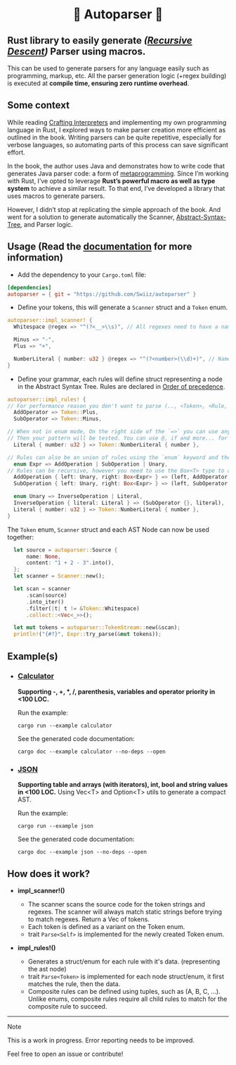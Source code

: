 <h1 align=center>🤖 Autoparser 💬</h1>

## Rust library to easily generate *([Recursive Descent](https://en.wikipedia.org/wiki/Recursive_descent_parser))* Parser using macros.

This can be used to generate parsers for any language easily such as programming, markup, etc.
All the parser generation logic (+regex building) is executed at **compile time, ensuring zero runtime overhead**.

## Some context

While reading [Crafting Interpreters](https://craftinginterpreters.com) and implementing my own programming language in Rust, I explored ways to make parser creation more efficient as outlined in the book. Writing parsers can be quite repetitive, especially for verbose languages, so automating parts of this process can save significant effort.

In the book, the author uses Java and demonstrates how to write code that generates Java parser code: a form of [metaprogramming](https://en.wikipedia.org/wiki/Metaprogramming#:~:text=Metaprogramming%20is%20a%20computer%20programming,even%20modify%20itself%2C%20while%20running.). Since I’m working with Rust, I’ve opted to leverage **Rust’s powerful macro as well as type system** to achieve a similar result. To that end, I’ve developed a library that uses macros to generate parsers.

However, I didn’t stop at replicating the simple approach of the book. And went for a solution to generate automatically the Scanner, [Abstract-Syntax-Tree](https://en.wikipedia.org/wiki/Abstract_syntax_tree), and Parser logic.

## Usage (Read the [documentation](https://swiiz.github.io/autoparser/) for more information)

- Add the dependency to your `Cargo.toml` file:
```toml
[dependencies]
autoparser = { git = "https://github.com/Swiiz/autoparser" }
```

- Define your tokens, this will generate a `Scanner` struct and a `Token` enum.
```rust
autoparser::impl_scanner! {
  Whitespace @regex => "^(?<__>\\s)", // All regexes need to have a named capture group.

  Minus => "-",
  Plus => "+",

  NumberLiteral { number: u32 } @regex => "^(?<number>(\\d)+)", // Named capture group can be used as data in Token.
}
```

- Define your grammar, each rules will define struct representing a node in the Abstract Syntax Tree. Rules are declared in [Order of precedence](https://en.wikipedia.org/wiki/Order_of_operations).
```rust
autoparser::impl_rules! {
// For performance reason you don't want to parse (.., <Token>, <Rule, ..) as the Rule. The parser can stop early at the "type level", you may either use only Rules or Token in the pattern.
  AddOperator => Token::Plus, 
  SubOperator => Token::Minus,

// When not in enum mode, On the right side of the `=>` you can use any match pattern. The type of the provided pattern will be parsed.
// Then your pattern will be tested. You can use @, if and more... for data manipulation, see rust match-pattern docs.
  Literal { number: u32 } => Token::NumberLiteral { number },

// Rules can also be an union of rules using the `enum` keyword and the `|` operator.
  enum Expr => AddOperation | SubOperation | Unary,
// Rules can be recursive, however you need to use the Box<T> type to avoid infinite ast node size.
  AddOperation { left: Unary, right: Box<Expr> } => (left, AddOperator {}, right),
  SubOperation { left: Unary, right: Box<Expr> } => (left, SubOperator {}, right),

  enum Unary => InverseOperation | Literal,
  InverseOperation { literal: Literal } => (SubOperator {}, literal),
  Literal { number: u32 } => Token::NumberLiteral { number },
}
```	

The `Token` enum, `Scanner` struct and each AST Node can now be used together:
```rust
  let source = autoparser::Source {
      name: None,
      content: "1 + 2 - 3".into(),
  };
  let scanner = Scanner::new();

  let scan = scanner
      .scan(source)
      .into_iter()
      .filter(|t| t != &Token::Whitespace)
      .collect::<Vec<_>>();

  let mut tokens = autoparser::TokenStream::new(&scan);
  println!("{#?}", Expr::try_parse(&mut tokens));
```

## Example(s)

- ### [Calculator](https://github.com/Swiiz/autoparser/tree/master/examples/calculator.rs)
  **Supporting -, +, \*, /, parenthesis, variables and operator priority in <100 LOC.**

  Run the example:
  ```
  cargo run --example calculator
  ```
  See the generated code documentation:
  ```
  cargo doc --example calculator --no-deps --open 
  ```
- ### [JSON](https://github.com/Swiiz/autoparser/tree/master/examples/json.rs)
  **Supporting table and arrays (with iterators), int, bool and string values in <100 LOC.**
  Using Vec\<T\> and Option\<T\> utils to generate a compact AST.

  Run the example:
  ```
  cargo run --example json
  ```
  See the generated code documentation:
  ```
  cargo doc --example json --no-deps --open 
  ```

## How does it work?

- **impl_scanner!()**
   - The scanner scans the source code for the token strings and regexes. The scanner will always match static strings before trying to match regexes. Return a Vec of tokens.
   - Each token is defined as a variant on the Token enum.
   - trait `Parse<Self>` is implemented for the newly created Token enum.
  
- **impl_rules!()**
    - Generates a struct/enum for each rule with it's data. (representing the ast node)
    - trait `Parse<Token>` is implemented for each node struct/enum, it first matches the rule, then the data.
    - Composite rules can be defined using tuples, such as (A, B, C, ...). Unlike enums, composite rules require all child rules to match for the composite rule to succeed.

****************************

> [!NOTE]
> This is a work in progress. Error reporting needs to be improved.
> 
> Feel free to open an issue or contribute!

